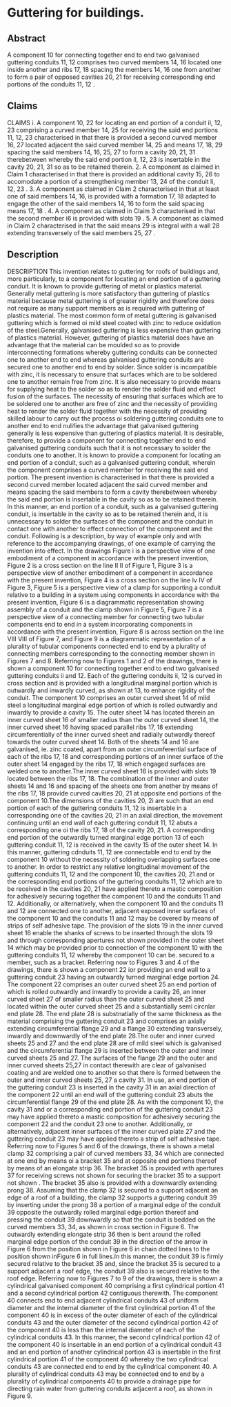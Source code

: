 # Guttering for buildings.

## Abstract
A component 10 for connecting together end to end two galvanised guttering conduits 11, 12 comprises two curved members 14, 16 located one inside another and ribs 17, 18 spacing the members 14, 16 one from another to form a pair of opposed cavities 20, 21 for receiving corresponding end portions of the conduits 11, 12 .

## Claims
CLAIMS i. A component 10, 22 for locating an end portion of a conduit il, 12, 23 comprising a curved member 14, 25 for receiving the said end portions 11, 12, 23 characterised in that there is provided a second curved member 16, 27 located adjacent the said curved member 14, 25 and means 17, 18, 29 spacing the said members 14, 16, 25, 27 to form a cavity 20, 21, 31 therebetween whereby the said end portion il, 12, 23 is insertable in the cavity 20, 21, 31 so as to be retained therein. 2. A component as claimed in Claim 1 characterised in that there is provided an additional cavity 15, 26 to accomodate a portion of a strengthening member 13, 24 of the conduit li, 12, 23 . 3. A component as claimed in Claim 2 characterised in that at least one of said members 14, 16, is provided with a formation 17, 18 adapted to engage the other of the said members 14, 16 to form the said spacing means 17, 18 . 4. A component as claimed in Claim 3 characterised in that the second member i6 is provided with slots 19 . 5. A component as claimed in Claim 2 characterised in that the said means 29 is integral with a wall 28 extending transversely of the said members 25, 27 .

## Description
DESCRIPTION This invention relates to guttering for roofs of buildings and, more particularly, to a component for locating an end portion of a guttering conduit. It is known to provide guttering of metal or plastics material. Generally metal guttering is more satisfactory than guttering of plastics material because metal guttering is of greater rigidity and therefore does not require as many support members as is required with guttering of plastics material. The most common form of metal guttering is galvanised guttering which is formed oi mild steel coated with zinc to reduce oxidation of the steel.Generally, galvanised guttering is less expensive than guttering of plastics material. However, guttering of plastics material does have an advantage that the material can be moulded so as to provide interconnecting formations whereby guttering conduits can be connected one to another end to end whereas galvanised guttering conduits are secured one to another end to end by solder. Since solder is incompatible with zinc, it is necessary to ensure that surfaces which are to be soldered one to another remain free from zinc. It is also necessary to provide means for supplying heat to the solder so as to render the solder fluid and effect fusion of the surfaces. The necessity of ensuring that surfaces which are to be soldered one to another are free of zinc and the necessity of providing heat to render the solder fluid together with the necessity of providing skilled labour to carry out the process oi soldering guttering conduits one to another end to end nulifies the advantage that galvanised guttering generally is less expensive than guttering of plastics material. It is desirable, therefore, to provide a component for connecting together end to end galvanised guttering conduits such that it is not necessary to solder the conduits one to another. It is known to provide a component for locating an end portion of a conduit, such as a galvanised guttering conduit, wherein the component comprises a curved member for receiving the said end portion. The present invention is characterised in that there is provided a second curved member located adjacent the said curved member and means spacing the said members to form a cavity therebetween whereby the said end portion is insertable in the cavity so as to be retained therein. In this manner, an end portion of a conduit, such as a galvanised guttering conduit, is insertable in the cavity so as to be retained therein and, it is unnecessary to solder the surfaces of the component and the conduit in contact one with another to effect connection of the component and the conduit. Following is a description, by way of example only and with reference to the accompanying drawings, of one example of carrying the invention into effect. In the drawings Figure i is a perspective view of one embodiment of a component in accordance with the present invention, Figure 2 is a cross section on the line II II of Figure 1, Figure 3 is a perspective view of another embodiment of a component in accordance with the present invention, Figure 4 is a cross section on the line Iv IV of Figure 3, Figure 5 is a perspective view of a clamp for supporting a conduit relative to a building in a system using components in accordance with the present invention, Figure 6 is a diagrammatic representation showing assembly of a conduit and the clamp shown in Figure 5, Figure 7 is a perspective view of a connecting member for connecting two tubular components end to end in a system incorporating components in accordance with the present invention, Figure 8 is across section on the line VIII VIII of Figure 7, and Figure 9 is a diagrammatic representation of a plurality of tubular components connected end to end by a plurality of connecting members corresponding to the connecting member shown in Figures 7 and 8. Referring now to Figures 1 and 2 of the drawings, there is shown a component 10 for connecting together end to end two galvanised guttering conduits ii and 12. Each of the guttering conduits ii, 12 is curved in cross section and is provided with a longitudinal marginal portion which is outwardly and inwardly curved, as shown at 13, to enhance rigidity of the conduit. The component 10 comprises an outer curved sheet 14 of mild steel a longitudinal marginal edge portion of which is rolled outwardly and inwardly to provide a cavity 15. The outer sheet 14 has located therein an inner curved sheet 16 of smaller radius than the outer curved sheet 14, the inner curved sheet 16 having spaced parallel ribs 17, 18 extending circumferentially of the inner curved sheet and radially outwardly thereof towards the outer curved sheet 14. Both of the sheets 14 and 16 are galvanised, ie. zinc coated, apart from an outer circumferential surface of each of the ribs 17, 18 and corresponding portions of an inner surface of the outer sheet 14 engaged by the ribs 17, 18 which engaged surfaces are welded one to another.The inner curved sheet 16 is provided with slots 19 located between the ribs 17, 18. The combination of the inner and outer sheets 14 and 16 and spacing of the sheets one from another by means of the ribs 17, 18 provide curved cavities 20, 21 at opposite end portions of the component 10.The dimensions of the cavities 20, 2i are such that an end portion of each of the guttering conduits 11, 12 is insertable in a corresponding one of the cavities 20, 21 in an axial direction, the movement continuing until an end wall of each guttering conduit 11, 12 abuts a corresponding one oi the ribs 17, 18 of the cavity 20, 21. A corresponding end portion of the outwardly turned marginal edge portion 13 of each guttering conduit 11, 12 is received in the cavity 15 of the outer sheet 14. In this manner, guttering cdnduits 11, 12 are connectable end to end by the component 10 without the necessity of soldering overlapping surfaces one to another. In order to restrict any relative longitudinal movement of the guttering conduits 11, 12 and the component 10, the cavities 20, 21 and or the corresponding end portions of the guttering conduits 11, 12 which are to be received in the cavities 20, 21 have applied thereto a mastic composition for adhesively securing together the component 10 and the conduits 11 and 12. Additionally, or alternatively, when the component 10 and the conduits 11 and 12 are connected one to another, adjacent exposed inner surfaces of the component 10 and the conduits 11 and 12 may be covered by means of strips of self adhesive tape. The provision of the slots 19 in the inner curved sheet 16 enable the shanks of screws to be inserted through the slots 19 and through corresponding apertures not shown provided in the outer sheet 14 which may be provided prior to connection of the component 10 with the guttering conduits 11, 12 whereby the component 10 can be. secured to a member, such as a bracket. Referring now to Figures 3 and 4 of the drawings, there is shown a component 22 ior providing an end wall to a guttering conduit 23 having an outwardly turned marginal edge portion 24. The component 22 comprises an outer curved sheet 25 an end portion of which is rolled outwardly and inwardly to provide a cavity 26, an inner curved sheet 27 of smaller radius than the outer curved sheet 25 and located within the outer curved sheet 25 and a substantially semi circnlar end plate 28. The end plate 28 is substnatially of the same thickness as the material comprising the guttering conduit 23 and comprises an axially extending circumferential flange 29 and a flange 30 extending transversely, inwardly and downwardly of the end plate 28.The outer and inner curved sheets 25 and 27 and the end plate 28 are of mild steel which is galvanised and the circumferential flange 29 is inserted between the outer and inner curved sheets 25 and 27. The surfaces of the flange 29 and the outer and inner curved sheets 25,27 in contact therewith are clear of galvanised coating and are welded one to another so that there is formed between the outer and inner curved sheets 25, 27 a cavity 31. In use, an end portion of the guttering conduit 23 is inserted in the cavity 31 in an axial direction of the component 22 until an end wall of the guttering conduit 23 abuts the circumferential flange 29 of the end plate 28. As with the component 10, the cavity 31 and or a corresponding end portion of the guttering conduit 23 may have applied thereto a mastic composition for adhesively securing the component 22 and the conduit 23 one to another. Additionally, or alternatively, adjacent inner surfaces of the inner curved plate 27 and the guttering conduit 23 may have applied thereto a strip of self adhesive tape. Referring now to Figures 5 and 6 of the drawings, there is shown a metal clamp 32 comprising a pair of curved members 33, 34 which are connected at one end by means oi a bracket 35 and at opposite end portions thereof by means of an elongate strip 36. The bracket 35 is provided with apertures 37 for receiving screws not shown for securing the bracket 35 to a support not shown . The bracket 35 also is provided with a downwardly extending prong 38. Assuming that the clamp 32 is secured to a support adjacent an edge of a roof of a building, the clamp 32 supports a guttering conduit 39 by inserting under the prong 38 a portion of a marginal edge of the conduit 39 opposite the outwardly rolled marginal edge portion thereof and pressing the conduit 39 downwardly so that the conduit is bedded on the curved members 33, 34, as shown in cross section in Figure 6. The outwardly extending elongate strip 36 then is bent around the rolled marginal edge portion of the conduit 39 in the direction of the arrow in Figure 6 from the position shown in Figure 6 in chain dotted lines to the position shown inFigure 6 in full lines.In this manner, the conduit 39 is firmly secured relative to the bracket 35 and, since the bracket 35 is secured to a support adjacent a roof edge, the conduit 39 also is secured relative to the roof edge. Referring now to Figures 7 to 9 of the drawings, there is shown a cylindrical galvanised component 40 comprising a first cylindrical portion 41 and a second cylindrical portion 42 contiguous therewith. The component 40 connects end to end adjacent cylindrical conduits 43 of uniform diameter and the internal diameter of the first cylindrical portion 41 of the component 40 is in excess of the outer diameter of each of the cylindrical conduits 43 and the outer diameter of the second cylindrical portion 42 of the component 40 is less than the internal diameter of each of the cylindrical conduits 43. In this manner, the second cylindrical portion 42 of the component 40 is insertable in an end portion of a cylindrical conduit 43 and an end portion of another cylindrical portion 43 is insertable in the first cylindrical portion 41 of the component 40 whereby the two cylindrical conduits 43 are connected end to end by the cylindrical component 40. A plurality of cylindrical conduits 43 may be connected end to end by a plurality of cylindrical components 40 to provide a drainage pipe for directing rain water from guttering conduits adjacent a roof, as shown in Figure 9.
